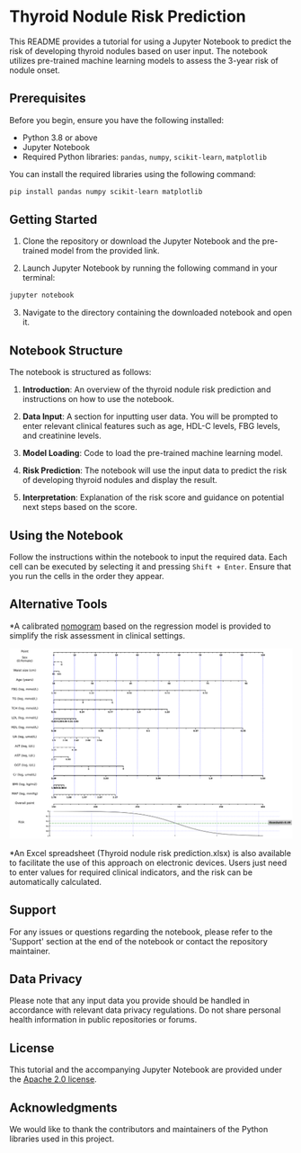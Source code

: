 
# Thyroid Nodule Risk Prediction

This README provides a tutorial for using a Jupyter Notebook to predict the risk of developing thyroid nodules based on user input. The notebook utilizes pre-trained machine learning models to assess the 3-year risk of nodule onset.

## Prerequisites

Before you begin, ensure you have the following installed:
- Python 3.8 or above
- Jupyter Notebook
- Required Python libraries: `pandas`, `numpy`, `scikit-learn`, `matplotlib`

You can install the required libraries using the following command:

```bash
pip install pandas numpy scikit-learn matplotlib
```

## Getting Started

1. Clone the repository or download the Jupyter Notebook and the pre-trained model from the provided link.

2. Launch Jupyter Notebook by running the following command in your terminal:

```bash
jupyter notebook
```

3. Navigate to the directory containing the downloaded notebook and open it.

## Notebook Structure

The notebook is structured as follows:

1. **Introduction**: An overview of the thyroid nodule risk prediction and instructions on how to use the notebook.

2. **Data Input**: A section for inputting user data. You will be prompted to enter relevant clinical features such as age, HDL-C levels, FBG levels, and creatinine levels.

3. **Model Loading**: Code to load the pre-trained machine learning model.

4. **Risk Prediction**: The notebook will use the input data to predict the risk of developing thyroid nodules and display the result.

5. **Interpretation**: Explanation of the risk score and guidance on potential next steps based on the score.

## Using the Notebook

Follow the instructions within the notebook to input the required data. Each cell can be executed by selecting it and pressing `Shift + Enter`. Ensure that you run the cells in the order they appear.

## Alternative Tools

*A calibrated [nomogram](Nomogram.png) based on the regression model is provided to simplify the risk assessment in clinical settings.

![Alternative Tools](Nomogram.png)

*An Excel spreadsheet (Thyroid nodule risk prediction.xlsx) is also available to facilitate the use of this approach on electronic devices. Users just need to enter values for required clinical indicators, and the risk can be automatically calculated. 

## Support

For any issues or questions regarding the notebook, please refer to the 'Support' section at the end of the notebook or contact the repository maintainer.

## Data Privacy

Please note that any input data you provide should be handled in accordance with relevant data privacy regulations. Do not share personal health information in public repositories or forums.

## License

This tutorial and the accompanying Jupyter Notebook are provided under the [Apache 2.0 license](LICENSE.txt).

## Acknowledgments

We would like to thank the contributors and maintainers of the Python libraries used in this project.

